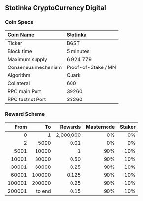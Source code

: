 ## Stotinka CryptoCurrency Digital

### Coin Specs

Coin Name | Stotinka
:--- | :---
Ticker | BGST
Block time | 5 minutes
Maximum supply | 6 924 779
Consensus mechanism | Proof-of-Stake / MN
Algorithm | Quark
Collateral | 600 
RPC main Port | 39260
RPC testnet Port | 38260

### Reward Scheme

From | To | Rewards | Masternode | Staker |
---: | ---: | ---: | ---: | ---: |
0         | 1         | 2,000,000   | 0%  | 0%  
2     | 5000    | 0.01      | 0% | 0% 
5001     | 10000    | 1    | 90% | 10% 
10001     | 30000    | 0.50     | 90%  | 10% 
30001     | 60000    | 0.25     | 90%  | 10% 
60001     | 100000    | 0.125     | 90%  | 10% 
100001    | 200000    | 0.25    | 90%  | 10% 
200001     | to end    | 0.15    | 90%  | 10% 

